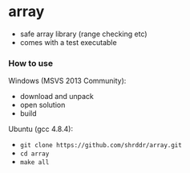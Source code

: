 # array
* safe array library (range checking etc)
* comes with a test executable

### How to use

Windows (MSVS 2013 Community):

* download and unpack
* open solution
* build

Ubuntu (gcc 4.8.4):

* `git clone https://github.com/shrddr/array.git`
* `cd array`
* `make all`



